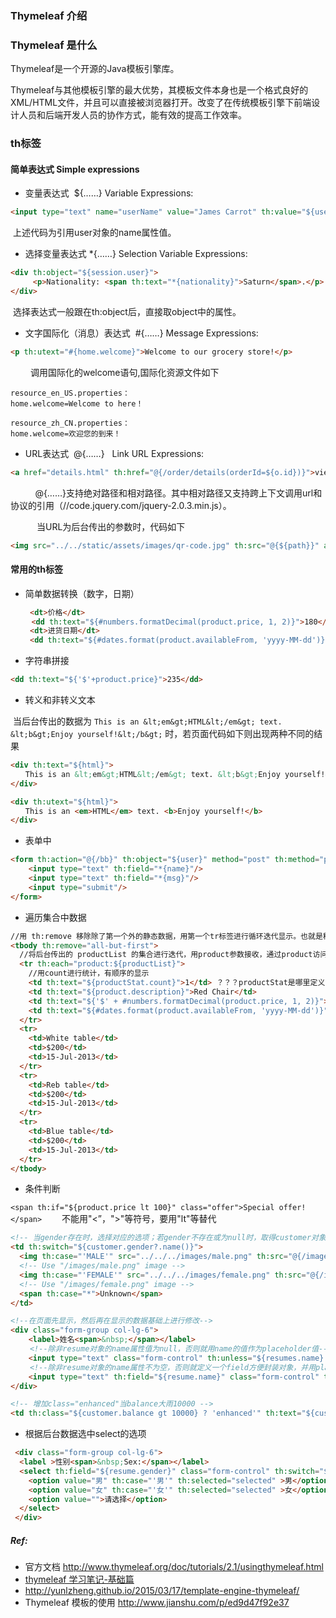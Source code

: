 

### Thymeleaf 介绍

### Thymeleaf 是什么

Thymeleaf是一个开源的Java模板引擎库。

Thymeleaf与其他模板引擎的最大优势，其模板文件本身也是一个格式良好的XML/HTML文件，并且可以直接被浏览器打开。改变了在传统模板引擎下前端设计人员和后端开发人员的协作方式，能有效的提高工作效率。

### th标签

#### 简单表达式 Simple expressions

- 变量表达式  ${……} Variable Expressions:

```HTML
<input type="text" name="userName" value="James Carrot" th:value="${user.name}" />
```

​    上述代码为引用user对象的name属性值。

- 选择变量表达式 *{……} Selection Variable Expressions: 

```HTML
<div th:object="${session.user}">                                                                       
     <p>Nationality: <span th:text="*{nationality}">Saturn</span>.</p>    
</div>
```

​    选择表达式一般跟在th:object后，直接取object中的属性。

- 文字国际化（消息）表达式  #{……}  Message Expressions: 

```HTML
<p th:utext="#{home.welcome}">Welcome to our grocery store!</p>
```

 　　调用国际化的welcome语句,国际化资源文件如下

```properties
resource_en_US.properties：
home.welcome=Welcome to here！

resource_zh_CN.properties：
home.welcome=欢迎您的到来！
```

- URL表达式  @{……}   Link URL Expressions:

```HTML
<a href="details.html" th:href="@{/order/details(orderId=${o.id})}">view</a>
```

          @{……}支持绝对路径和相对路径。其中相对路径又支持跨上下文调用url和协议的引用（//code.jquery.com/jquery-2.0.3.min.js）。

　　　当URL为后台传出的参数时，代码如下

```HTML
<img src="../../static/assets/images/qr-code.jpg" th:src="@{${path}}" alt="二维码" />
```

#### 常用的th标签

- 简单数据转换（数字，日期）

```html
 　　<dt>价格</dt>
  　 <dd th:text="${#numbers.formatDecimal(product.price, 1, 2)}">180</dd>
　　 <dt>进货日期</dt>
　　 <dd th:text="${#dates.format(product.availableFrom, 'yyyy-MM-dd')}">2014-12-01</dd>
```

- 字符串拼接

```html
<dd th:text="${'$'+product.price}">235</dd>
```

- 转义和非转义文本

​    当后台传出的数据为  `This is an &lt;em&gt;HTML&lt;/em&gt; text. &lt;b&gt;Enjoy yourself!&lt;/b&gt;`  时，若页面代码如下则出现两种不同的结果

```html
<div th:text="${html}">
　　This is an &lt;em&gt;HTML&lt;/em&gt; text. &lt;b&gt;Enjoy yourself!&lt;/b&gt;
</div> 

<div th:utext="${html}">
　　This is an <em>HTML</em> text. <b>Enjoy yourself!</b>
</div>
```

- 表单中

```html
<form th:action="@{/bb}" th:object="${user}" method="post" th:method="post">
    <input type="text" th:field="*{name}"/>
    <input type="text" th:field="*{msg}"/>
    <input type="submit"/>
</form>
```

- 遍历集合中数据

```html
//用 th:remove 移除除了第一个外的静态数据，用第一个tr标签进行循环迭代显示。也就是移除了`White table` `Reb table` `Blue table`这三行。
<tbody th:remove="all-but-first">
  //将后台传出的 productList 的集合进行迭代，用product参数接收，通过product访问属性值
  <tr th:each="product:${productList}">
    //用count进行统计，有顺序的显示
    <td th:text="${productStat.count}">1</td> ？？？productStat是哪里定义的？？？
    <td th:text="${product.description}">Red Chair</td>
    <td th:text="${'$' + #numbers.formatDecimal(product.price, 1, 2)}">$123</td>
    <td th:text="${#dates.format(product.availableFrom, 'yyyy-MM-dd')}">2014-12-01</td>
  </tr>
  <tr>
    <td>White table</td>
    <td>$200</td>
    <td>15-Jul-2013</td>
  </tr>
  <tr>
    <td>Reb table</td>
    <td>$200</td>
    <td>15-Jul-2013</td>
  </tr>
  <tr>
    <td>Blue table</td>
    <td>$200</td>
    <td>15-Jul-2013</td>
  </tr>
</tbody>
```

- 条件判断

`<span th:if="${product.price lt 100}" class="offer">Special offer!</span>`
　　不能用"<”，">"等符号，要用"lt"等替代
```html
<!-- 当gender存在时，选择对应的选项；若gender不存在或为null时，取得customer对象的name-->
<td th:switch="${customer.gender?.name()}">
  <img th:case="'MALE'" src="../../../images/male.png" th:src="@{/images/male.png}" alt="Male" />
  <!-- Use "/images/male.png" image -->
  <img th:case="'FEMALE'" src="../../../images/female.png" th:src="@{/images/female.png}" alt="Female" /> 
  <!-- Use "/images/female.png" image -->
  <span th:case="*">Unknown</span>
</td>
```

```html
<!--在页面先显示，然后再在显示的数据基础上进行修改-->
<div class="form-group col-lg-6">
    <label>姓名<span>&nbsp;</span></label>
 　　<!--除非resume对象的name属性值为null，否则就用name的值作为placeholder值-->
    <input type="text" class="form-control" th:unless="${resumes.name} eq '' or ${resumes.name} eq null" data-required="true" th:placeholder="${resumes.name}" />
　　 <!--除非resume对象的name属性不为空，否则就定义一个field方便封装对象，并用placeholder提示-->
    <input type="text" th:field="${resume.name}" class="form-control" th:unless="${resumes.name} ne null" data-required="true" th:placeholder="请填写您的真实姓名"  />
</div>

<!-- 增加class="enhanced"当balance大雨10000 -->
<td th:class="${customer.balance gt 10000} ? 'enhanced'" th:text="${customer.balance}">350</td>
```

- 根据后台数据选中select的选项

```html
 <div class="form-group col-lg-6">
  <label >性别<span>&nbsp;Sex:</span></label>
  <select th:field="${resume.gender}" class="form-control" th:switch="${resumes.gender.toString()}" data-required="true">
    <option value="男" th:case="'男'" th:selected="selected" >男</option>
    <option value="女" th:case="'女'" th:selected="selected" >女</option>
    <option value="">请选择</option>
  </select>
 </div>
```



##### Ref:

- 官方文档 http://www.thymeleaf.org/doc/tutorials/2.1/usingthymeleaf.html
- [thymeleaf 学习笔记-基础篇](http://www.cnblogs.com/vinphy/p/4674247.html)
- http://yunlzheng.github.io/2015/03/17/template-engine-thymeleaf/
- Thymeleaf 模板的使用 http://www.jianshu.com/p/ed9d47f92e37
